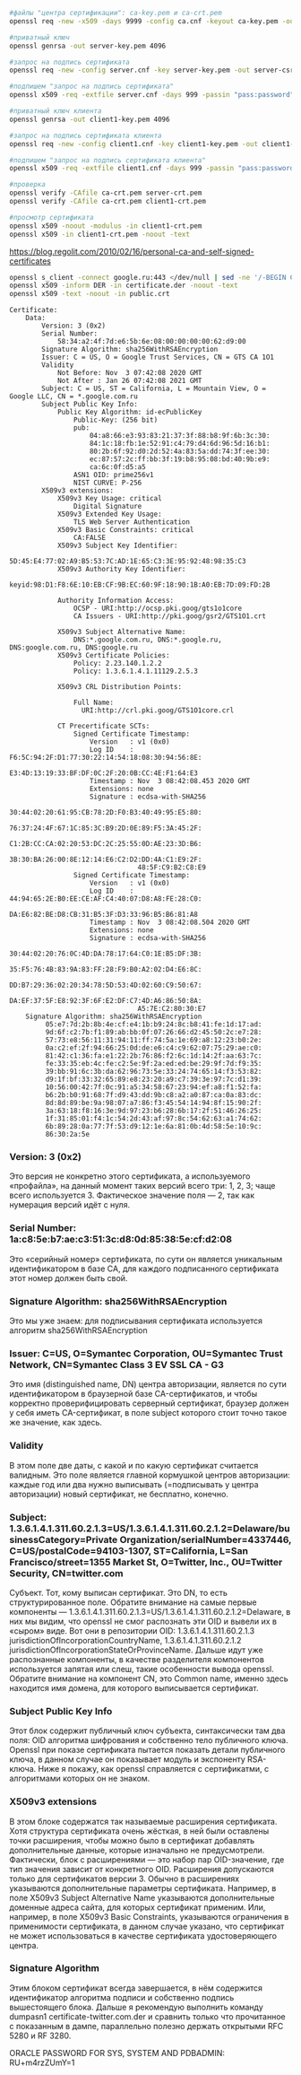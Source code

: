 ```bash
#файлы "центра сертификации": ca-key.pem и ca-crt.pem
openssl req -new -x509 -days 9999 -config ca.cnf -keyout ca-key.pem -out ca-crt.pem

#приватный ключ
openssl genrsa -out server-key.pem 4096

#запрос на подпись сертификата
openssl req -new -config server.cnf -key server-key.pem -out server-csr.pem

#подпишем "запрос на подпись сертификата"
openssl x509 -req -extfile server.cnf -days 999 -passin "pass:password" -in server-csr.pem -CA ca-crt.pem -CAkey ca-key.pem -CAcreateserial -out server-crt.pem

#приватный ключ клиента
openssl genrsa -out client1-key.pem 4096

#запрос на подпись сертификата клиента
openssl req -new -config client1.cnf -key client1-key.pem -out client1-csr.pem

#подпишем "запрос на подпись сертификата клиента"
openssl x509 -req -extfile client1.cnf -days 999 -passin "pass:password" -in client1-csr.pem -CA ca-crt.pem -CAkey ca-key.pem -CAcreateserial -out client1-crt.pem

#проверка
openssl verify -CAfile ca-crt.pem server-crt.pem
openssl verify -CAfile ca-crt.pem client1-crt.pem

#просмотр сертификата
openssl x509 -noout -modulus -in client1-crt.pem
openssl x509 -in client1-crt.pem -noout -text

```

https://blog.regolit.com/2010/02/16/personal-ca-and-self-signed-certificates


```bash
openssl s_client -connect google.ru:443 </dev/null | sed -ne '/-BEGIN CERTIFICATE-/,/-END CERTIFICATE-/p' | openssl x509 -out certificate.der -outform DER
openssl x509 -inform DER -in certificate.der -noout -text
openssl x509 -text -noout -in public.crt
```

```
Certificate:
    Data:
        Version: 3 (0x2)
        Serial Number:
            58:34:a2:4f:7d:e6:5b:6e:08:00:00:00:00:62:d9:00
        Signature Algorithm: sha256WithRSAEncryption
        Issuer: C = US, O = Google Trust Services, CN = GTS CA 1O1
        Validity
            Not Before: Nov  3 07:42:08 2020 GMT
            Not After : Jan 26 07:42:08 2021 GMT
        Subject: C = US, ST = California, L = Mountain View, O = Google LLC, CN = *.google.com.ru
        Subject Public Key Info:
            Public Key Algorithm: id-ecPublicKey
                Public-Key: (256 bit)
                pub:
                    04:a8:66:e3:93:83:21:37:3f:88:b8:9f:6b:3c:30:
                    84:1c:18:fb:1e:52:91:c4:79:d4:6d:96:5d:16:b1:
                    80:2b:6f:92:d0:2d:52:4a:83:5a:dd:74:3f:ee:30:
                    ec:87:57:2c:ff:bb:3f:19:b8:95:08:bd:40:9b:e9:
                    ca:6c:0f:d5:a5
                ASN1 OID: prime256v1
                NIST CURVE: P-256
        X509v3 extensions:
            X509v3 Key Usage: critical
                Digital Signature
            X509v3 Extended Key Usage:
                TLS Web Server Authentication
            X509v3 Basic Constraints: critical
                CA:FALSE
            X509v3 Subject Key Identifier:
                5D:45:E4:77:02:A9:B5:53:7C:AD:1E:65:C3:3E:95:92:48:98:35:C3
            X509v3 Authority Key Identifier:
                keyid:98:D1:F8:6E:10:EB:CF:9B:EC:60:9F:18:90:1B:A0:EB:7D:09:FD:2B

            Authority Information Access:
                OCSP - URI:http://ocsp.pki.goog/gts1o1core
                CA Issuers - URI:http://pki.goog/gsr2/GTS1O1.crt

            X509v3 Subject Alternative Name:
                DNS:*.google.com.ru, DNS:*.google.ru, DNS:google.com.ru, DNS:google.ru
            X509v3 Certificate Policies:
                Policy: 2.23.140.1.2.2
                Policy: 1.3.6.1.4.1.11129.2.5.3

            X509v3 CRL Distribution Points:

                Full Name:
                  URI:http://crl.pki.goog/GTS1O1core.crl

            CT Precertificate SCTs:
                Signed Certificate Timestamp:
                    Version   : v1 (0x0)
                    Log ID    : F6:5C:94:2F:D1:77:30:22:14:54:18:08:30:94:56:8E:
                                E3:4D:13:19:33:BF:DF:0C:2F:20:0B:CC:4E:F1:64:E3
                    Timestamp : Nov  3 08:42:08.453 2020 GMT
                    Extensions: none
                    Signature : ecdsa-with-SHA256
                                30:44:02:20:61:95:CB:78:2D:F0:B3:40:49:95:E5:80:
                                76:37:24:4F:67:1C:85:3C:B9:2D:0E:89:F5:3A:45:2F:
                                C1:2B:CC:CA:02:20:53:DC:2C:25:55:0D:AE:23:3D:B6:
                                3B:30:BA:26:00:8E:12:14:E6:C2:D2:DD:4A:C1:E9:2F:
                                48:5F:C9:B2:C8:E9
                Signed Certificate Timestamp:
                    Version   : v1 (0x0)
                    Log ID    : 44:94:65:2E:B0:EE:CE:AF:C4:40:07:D8:A8:FE:28:C0:
                                DA:E6:82:BE:D8:CB:31:B5:3F:D3:33:96:B5:B6:81:A8
                    Timestamp : Nov  3 08:42:08.504 2020 GMT
                    Extensions: none
                    Signature : ecdsa-with-SHA256
                                30:44:02:20:76:0C:4D:DA:78:17:64:C0:1E:B5:DF:3B:
                                35:F5:76:4B:83:9A:83:FF:28:F9:B0:A2:02:D4:E6:8C:
                                DD:B7:29:36:02:20:34:78:5D:53:4D:02:60:C9:50:67:
                                DA:EF:37:5F:E8:92:3F:6F:E2:DF:C7:4D:A6:86:50:8A:
                                A5:7E:C2:80:30:E7
    Signature Algorithm: sha256WithRSAEncryption
         05:e7:7d:2b:8b:4e:cf:e4:1b:b9:24:8c:b8:41:fe:1d:17:ad:
         9d:6f:c2:7b:f1:89:ab:bb:0f:07:26:66:d2:45:50:2c:e7:28:
         57:73:e8:56:11:31:94:11:ff:74:5a:1e:69:a8:12:23:b0:2e:
         0a:c2:ef:2f:94:66:25:0d:de:e6:c4:c9:62:07:75:29:ae:c0:
         81:42:c1:36:fa:e1:22:2b:76:86:f2:6c:1d:14:2f:aa:63:7c:
         fe:33:35:eb:4c:fe:c2:5e:9f:2a:ed:ed:be:29:9f:7d:f9:35:
         39:bb:91:6c:3b:da:62:96:73:5e:33:24:74:65:14:f3:53:82:
         d9:1f:bf:33:32:65:89:e8:23:20:a9:c7:39:3e:97:7c:d1:39:
         10:56:00:42:7f:0c:91:a5:34:58:67:23:94:ef:a8:f1:52:fa:
         b6:2b:b0:91:68:7f:d9:43:dd:9b:c8:a2:a0:87:ca:0a:83:dc:
         8d:8d:89:be:9a:98:07:a7:86:f3:45:54:14:94:8f:15:90:2f:
         3a:63:18:f8:16:3e:9d:97:23:b6:28:6b:17:2f:51:46:26:25:
         1f:31:85:01:f4:1c:54:2d:43:af:97:8c:54:62:63:a1:74:62:
         6b:89:28:0a:77:7f:53:d9:12:1e:6a:81:0b:4d:58:5e:10:9c:
         86:30:2a:5e
```

### Version: 3 (0x2)
Это версия не конкретно этого сертификата, а используемого «профайла», на данный момент таких версий всего три: 1, 2, 3; чаще всего используется 3. Фактическое значение поля — 2, так как нумерация версий идёт с нуля.

### Serial Number: 1a:c8:5e:b7:ae:c3:51:3c:d8:0d:85:38:5e:cf:d2:08
Это «серийный номер» сертификата, по сути он является уникальным идентификатором в базе CA, для каждого подписанного сертификата этот номер должен быть свой.

### Signature Algorithm: sha256WithRSAEncryption
Это мы уже знаем: для подписывания сертификата используется алгоритм sha256WithRSAEncryption

### Issuer: C=US, O=Symantec Corporation, OU=Symantec Trust Network, CN=Symantec Class 3 EV SSL CA - G3
Это имя (distinguished name, DN) центра авторизации, является по сути идентификатором в браузерной базе CA-сертификатов, и чтобы корректно проверифицировать серверный сертификат, браузер должен у себя иметь CA-сертификат, в поле subject которого стоит точно такое же значение, как здесь.

### Validity
В этом поле две даты, с какой и по какую сертификат считается валидным. Это поле является главной кормушкой центров авторизации: каждые год или два нужно выписывать (=подписывать у центра авторизации) новый сертификат, не бесплатно, конечно.

### Subject: 1.3.6.1.4.1.311.60.2.1.3=US/1.3.6.1.4.1.311.60.2.1.2=Delaware/businessCategory=Private Organization/serialNumber=4337446, C=US/postalCode=94103-1307, ST=California, L=San Francisco/street=1355 Market St, O=Twitter, Inc., OU=Twitter Security, CN=twitter.com
Субъект. Тот, кому выписан сертификат. Это DN, то есть структурированное поле. Обратите внимание на самые первые компоненты — 1.3.6.1.4.1.311.60.2.1.3=US/1.3.6.1.4.1.311.60.2.1.2=Delaware, в них мы видим, что openssl не смог распознать эти OID и вывели их в «сыром» виде. Вот они в репозитории OID: 1.3.6.1.4.1.311.60.2.1.3 jurisdictionOfIncorporationCountryName, 1.3.6.1.4.1.311.60.2.1.2 jurisdictionOfIncorporationStateOrProvinceName. Дальше идут уже распознанные компоненты, в качестве разделителя компонентов используется запятая или слеш, такие особенности вывода openssl.
Обратите внимание на компонент CN, это Common name, именно здесь находится имя домена, для которого выписывается сертификат.

### Subject Public Key Info
Этот блок содержит публичный ключ субъекта, синтаксически там два поля: OID алгоритма шифрования и собственно тело публичного ключа. Openssl при показе сертификата пытается показать детали публичного ключа, в данном случае он показывает модуль и экспоненту RSA-ключа. Ниже я покажу, как openssl справляется с сертификатми, с алгоритмами которых он не знаком.

### X509v3 extensions
В этом блоке содержатся так называемые расширения сертификата. Хотя структура сертификата очень жёсткая, в ней были оставлены точки расширения, чтобы можно было в сертификат добавлять дополнительные данные, которые изначально не предусмотрели. Фактически, блок с расширениями — это набор пар OID-значение, где тип значения зависит от конкретного OID. Расширения допускаются только для сертификатов версии 3.
Обычно в расширениях указываются дополнительные параметры сертификата. Например, в поле X509v3 Subject Alternative Name указываются дополнительные доменные адреса сайта, для которых сертификат применим. Или, например, в поле X509v3 Basic Constraints, указываются ограничения в применимости сертификата, в данном случае указано, что сертификат не может использоваться в качестве сертификата удостоверяющего центра.

### Signature Algorithm
Этим блоком сертификат всегда завершается, в нём содержится идентификатор алгоритма подписи и собственно подпись вышестоящего блока.
Дальше я рекомендую выполнить команду dumpasn1 certificate-twitter.com.der и сравнить только что прочитанное с показанным в дампе, параллельно полезно держать открытыми RFC 5280 и RF 3280.

ORACLE PASSWORD FOR SYS, SYSTEM AND PDBADMIN: RU+m4rzZUmY=1
